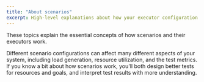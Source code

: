 ```yaml
---
title: "About scenarios"
excerpt: High-level explanations about how your executor configuration can change the test execution and test results
---
```


These topics explain the essential concepts of how scenarios and their executors work.

Different scenario configurations can affect many different aspects of your system,
including load generation, resource utilization, and the test metrics.
If you know a bit about how scenarios work, you'll both design better tests for resources and goals, and interpret test results with more understanding.




